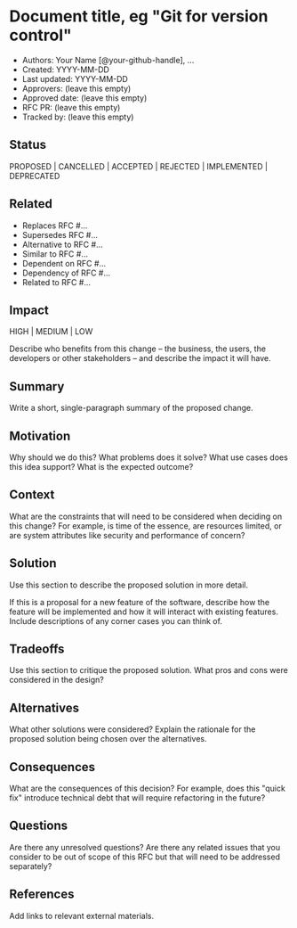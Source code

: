 # Document title, eg "Git for version control"

- Authors: Your Name [@your-github-handle], ...
- Created: YYYY-MM-DD
- Last updated: YYYY-MM-DD
- Approvers: (leave this empty)
- Approved date: (leave this empty)
- RFC PR: (leave this empty)
- Tracked by: (leave this empty)

## Status

PROPOSED | CANCELLED | ACCEPTED | REJECTED | IMPLEMENTED | DEPRECATED

## Related

- Replaces RFC #...
- Supersedes RFC #...
- Alternative to RFC #...
- Similar to RFC #...
- Dependent on RFC #...
- Dependency of RFC #...
- Related to RFC #...

## Impact

HIGH | MEDIUM | LOW

Describe who benefits from this change – the business, the users, the developers or other stakeholders – and describe the impact it will have.

## Summary

Write a short, single-paragraph summary of the proposed change.

## Motivation

Why should we do this? What problems does it solve? What use cases does this idea support? What is the expected outcome?

## Context

What are the constraints that will need to be considered when deciding on this change? For example, is time of the essence, are resources limited, or are system attributes like security and performance of concern?

## Solution

Use this section to describe the proposed solution in more detail.

If this is a proposal for a new feature of the software, describe how the feature will be implemented and how it will interact with existing features. Include descriptions of any corner cases you can think of.

## Tradeoffs

Use this section to critique the proposed solution. What pros and cons were considered in the design?

## Alternatives

What other solutions were considered? Explain the rationale for the proposed solution being chosen over the alternatives.

## Consequences

What are the consequences of this decision? For example, does this "quick fix" introduce technical debt that will require refactoring in the future?

## Questions

Are there any unresolved questions? Are there any related issues that you consider to be out of scope of this RFC but that will need to be addressed separately?

## References

Add links to relevant external materials.
